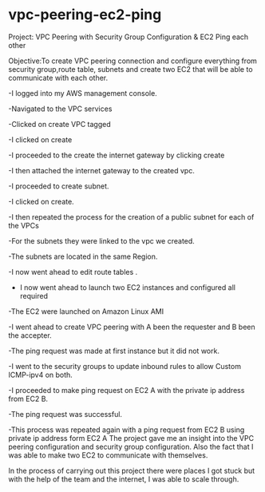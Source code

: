 # vpc-peering-ec2-ping

Project: VPC Peering with Security Group Configuration &  EC2 Ping each other



Objective:To create VPC peering connection and configure everything from security group,route table, subnets and create two EC2 that will be able to communicate with each other.



-I logged into my AWS management console.



-Navigated to the VPC services




-Clicked on create VPC tagged





-I clicked on create





-I proceeded to the create the internet gateway by clicking create





-I then attached the internet gateway to the created vpc.





-I proceeded to create subnet.





-I clicked on create.




-I then repeated the process for the creation of a public subnet for each of the VPCs




-For the subnets they were linked to the vpc we created.





-The subnets are located in the same Region.





-I now went ahead to edit  route  tables .




- I now went ahead to launch two EC2 instances and configured all required





-The EC2 were launched on Amazon Linux AMI




-I went ahead to create VPC peering with A been the requester and B been the accepter.




-The ping request was made at first instance but it did not work.




-I went to the security groups to update inbound rules to allow Custom ICMP-ipv4 on both.



-I proceeded to make ping request on EC2 A with the private ip address from EC2 B.


-The ping request was successful.



-This process was repeated again with a ping request from EC2 B using private ip address form EC2 A
The project gave me an insight into the VPC peering configuration and security group configuration. Also the fact that I was able to make two EC2 to communicate with themselves.



In the process of carrying out this project there were places I got stuck but with the help of the team and the internet, I was able to scale through.

